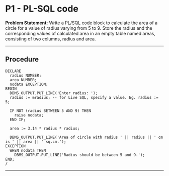 # P1 - PL-SQL code

**Problem Statement:** Write a PL/SQL code block to calculate the area of a circle for a value of radius varying from 5 to 9. Store the radius and the corresponding values of calculated area in an empty table named areas, consisting of two columns, radius and area.

---

## Procedure
```plsql
DECLARE
  radius NUMBER;
  area NUMBER;
  nodata EXCEPTION;
BEGIN
  DBMS_OUTPUT.PUT_LINE('Enter radius: ');
  radius := &radius; -- for Live SQL, specify a value. Eg. radius := 5;

  IF NOT (radius BETWEEN 5 AND 9) THEN
    raise nodata;
  END IF;

  area := 3.14 * radius * radius;

  DBMS_OUTPUT.PUT_LINE('Area of circle with radius ' || radius || ' cm is ' || area || ' sq.cm.');
EXCEPTION
  WHEN nodata THEN
    DBMS_OUTPUT.PUT_LINE('Radius should be between 5 and 9.');
END;
/

```

---
